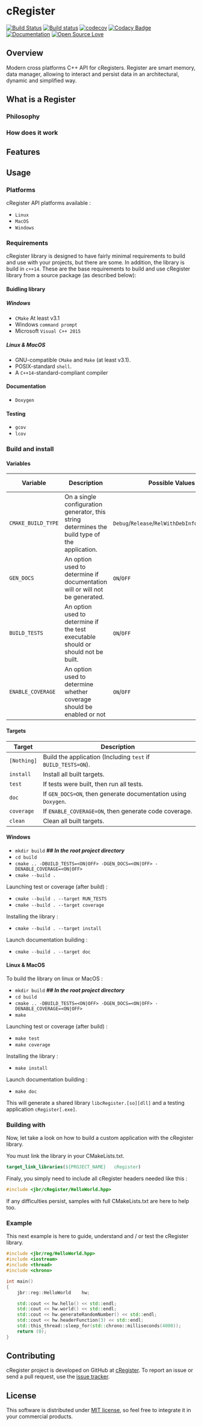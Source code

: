 # cRegister

[![Build Status](https://travis-ci.org/j-bruel/cRegister.svg?branch=develop)](https://travis-ci.org/j-bruel/cRegister)
[![Build status](https://ci.appveyor.com/api/projects/status/yu3pueottceo7711?svg=true)](https://ci.appveyor.com/project/j-bruel/cregister)
[![codecov](https://codecov.io/gh/j-bruel/cRegister/branch/develop/graph/badge.svg)](https://codecov.io/gh/j-bruel/cRegister)
[![Codacy Badge](https://api.codacy.com/project/badge/Grade/c1027b37f11442529e84810a6fed5aa3)](https://www.codacy.com/app/j-bruel/cRegister?utm_source=github.com&amp;utm_medium=referral&amp;utm_content=j-bruel/cRegister&amp;utm_campaign=Badge_Grade)
[![Documentation](https://codedocs.xyz/j-bruel/cRegister.svg)](https://codedocs.xyz/j-bruel/cRegister/)
[![Open Source Love](https://badges.frapsoft.com/os/mit/mit.svg?v=102)](https://github.com/j-bruel/cRegister/blob/master/LICENSE)

## Overview

Modern cross platforms C++ API for cRegisters. Register are smart memory, data manager, allowing to interact and persist data in an architectural, dynamic and simplified way.

## What is a Register

### Philosophy

### How does it work

## Features

## Usage

### Platforms

cRegister API platforms available :

* `Linux`
* `MacOS`
* `Windows`

### Requirements

cRegister library is designed to have fairly minimal requirements to build and use with your projects, but there are some.
In addition, the library is build in `c++14`.
These are the base requirements to build and use cRegister library from a source package (as described below):

#### Buidling library

##### Windows

* `CMake` At least v3.1
* Windows `command prompt`
* Microsoft `Visual C++ 2015`

##### Linux & MacOS

* GNU-compatible `CMake` and `Make` (at least v3.1).
* POSIX-standard `shell`.
* A `C++14`-standard-compliant compiler

#### Documentation

- `Doxygen`

#### Testing

- `gcov`
- `lcov`

### Build and install

#### Variables

| Variable           | Description                                                                                    | Possible Values                                 | Default Value |
|--------------------|------------------------------------------------------------------------------------------------|-------------------------------------------------|---------------|
| `CMAKE_BUILD_TYPE` | On a single configuration generator, this string determines the build type of the application. | `Debug`/`Release`/`RelWithDebInfo`/`MinSizeRel` | `Release`     |
| `GEN_DOCS`         | An option used to determine if documentation will or will not be generated.                    | `ON`/`OFF`                                      | `ON`          |
| `BUILD_TESTS`      | An option used to determine if the test executable should or should not be built.              | `ON`/`OFF`                                      | `ON`          |
| `ENABLE_COVERAGE`  | An option used to determine whether coverage should be enabled or not                          | `ON`/`OFF`                                      | `ON`          |

#### Targets

| Target           | Description                                                    |
|------------------|----------------------------------------------------------------|
| `[Nothing]`      | Build the application (Including `test` if `BUILD_TESTS=ON`).  |
| `install`        | Install all built targets.                                     |
| `test`           | If tests were built, then run all tests.                       |
| `doc`            | If `GEN_DOCS=ON`, then generate documentation using `Doxygen`. |
| `coverage`       | If `ENABLE_COVERAGE=ON`, then generate code coverage.          |
| `clean`          | Clean all built targets.                                       |

#### Windows

* `mkdir build` **_## In the root project directory_**
* `cd build`
* `cmake .. -DBUILD_TESTS=<ON|OFF> -DGEN_DOCS=<ON|OFF> -DENABLE_COVERAGE=<ON|OFF>`
* `cmake --build .`

Launching test or coverage (after build) : 

* `cmake --build . --target RUN_TESTS`
* `cmake --build . --target coverage`

Installing the library :

* `cmake --build . --target install`

Launch documentation building :

* `cmake --build . --target doc`

#### Linux & MacOS

To build the library on linux or MacOS :

* `mkdir build` **_## In the root project directory_**
* `cd build`
* `cmake .. -DBUILD_TESTS=<ON|OFF> -DGEN_DOCS=<ON|OFF> -DENABLE_COVERAGE=<ON|OFF>`
* `make`

Launching test or coverage (after build) : 

* `make test`
* `make coverage`

Installing the library :

* `make install`

Launch documentation building :

* `make doc`

This will generate a shared library `libcRegister.[so][dll]` and a testing application `cRegister[.exe]`.

### Building with

Now, let take a look on how to build a custom application with the cRegister library.

You must link the library in your CMakeLists.txt.

```cmake
target_link_libraries(${PROJECT_NAME}   cRegister)
```

Finaly, you simply need to include all cRegister headers needed like this :

```c++
#include <jbr/cRegister/HelloWorld.hpp>
```

If any difficulties persist, samples with full CMakeLists.txt are here to help too.

### Example

This next example is here to guide, understand and / or test the cRegister library.

```c++
#include <jbr/reg/HelloWorld.hpp>
#include <iostream>
#include <thread>
#include <chrono>

int main()
{
    jbr::reg::HelloWorld    hw;

    std::cout << hw.hello() << std::endl;
    std::cout << hw.world() << std::endl;
    std::cout << hw.generateRandomNumber() << std::endl;
    std::cout << hw.headerFunction(3) << std::endl;
    std::this_thread::sleep_for(std::chrono::milliseconds(4000));
    return (0);
}
```

## Contributing

cRegister project is developed on GitHub at [cRegister](https://github.com/j-bruel/cRegister).
To report an issue or send a pull request, use the [issue tracker](https://github.com/j-bruel/cRegister/issues).

## License

This software is distributed under [MIT license](http://www.opensource.org/licenses/mit-license.php), so feel free to integrate it in your commercial products.
